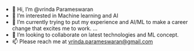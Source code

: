- 👋 Hi, I’m @vrinda Parameswaran
- 👀 I’m interested in Machine learning and AI 
- 🌱 I’m currently trying to put my experience and AI/ML to make a career change that excites me to work.  ...
- 💞️ I’m looking to collaborate on latest technologies and ML concept.
- 📫 Please reach me at vrinda.parameswaran@gmail.com

<!---
vrinda85/vrinda85 is a ✨ special ✨ repository because its `README.md` (this file) appears on your GitHub profile.
You can click the Preview link to take a look at your changes.
--->
